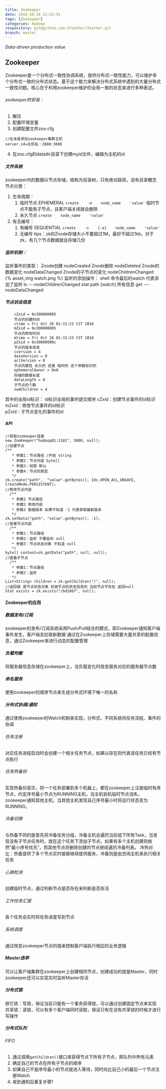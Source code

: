 ```yaml
---
title: Zookeeper
date: 2018-10-26 22:32:51
tags: [Zookeeper]
categories: Hadoop
respository: git@github.com:Gfeather/feather.git
branch: master
---
```


*Data-driven production value*

## Zookeeper
Zookeeper是一个分布式一致性协调系统，提供分布式一致性能力，可以维护多个分布式一致的分布式状态。基于这个能力来解决分布式系统中遇到的大量分布式一致性问题。核心在于利用zookeeper维护的全局一致的状态来进行多种表述。

###### zookeeper的安装：
1. 解压
2. 配置环境变量
3. 创建配置文件zoo.cfg
```
//在末尾添加zookeeper集群主机
server.id=主机名：2888:3888
```
4. 在zoo.cfg的datadir目录下创建myid文件，编辑为主机的id

##### 文件系统
zookeeper内的数据以节点存储，结构为目录树，只有绝对路径，没有目录概念
节点分类：
1. 生命周期：
    1. 临时节点    EPHEMERAL    `create    -e    node_name    'value'`
        临时节点不能有子节点，且客户端关闭就会删除
    2. 永久节点    `create    node_name    'value'`
2. 有无编号：
    1. 有编号    SEQUENTIAL    `create    -s    [-e]    node_name    'value'`
    2. 无编号
tips：zk的Znode存储大小不要超过1M，最好不超过1kb。对于zk，有几个节点数据就会存储几份

##### 监听机制：
监听事件的类型：
    Znode创建 nodeCreated
    Znode删除	nodeDeleted
    Znode的数据变化 nodeDataChanged
    Znode的子节点的变化 nodeChildrenChanged
{% asset_img watch.png %}
监听的添加操作：
    shell 命令最后的watch 代表添加了监听
    ls        ---nodeChildrenChanged
    stat path [watch]    所有信息
    get        ---nodeDataChanged


#####  节点状态信息
```
    cZxid = 0x300000005
    节点的创建时间
    ctime = Fri Oct 26 01:15:23 CST 2018
    mZxid = 0x300000005
    节点的修改时间
    mtime = Fri Oct 26 01:15:23 CST 2018
    pZxid = 0x30000000c
    节点的版本信息
    cversion = 4
    dataVersion = 0
    aclVersion = 0
    节点的属性 永久的 还是 临时的 这个参数标识的
    ephemeralOwner = 0x0
    存储的数据长度
    dataLength = 0
    子节点的个数
    numChildren = 4
```
其中的全局id标识：
id标识全局的事件提交顺序
    cZxid：创建节点事件的id标识
    mZxid：修改节点事件的id标识     
    pZxid：子节点变化的事件的id

##### API
```
//获取zookeeper连接
new ZooKeeper("hadoop01:2181", 5000, null);
//创建节点
/**
   * 参数1：节点路径 /开始 string
   * 参数2：节点内容 byte[]
   * 参数3：权限 默认  
   * 参数4：节点的类型
   */
zk.create("path",  "value".getBytes(), Ids.OPEN_ACL_UNSAFE, CreateMode.PERSISTENT);
//修改节点内容
  /**
   * 参数1 节点路径
   * 参数2 修改内容
   * 参数3 数据版本 如果不知道 -1 代表获取最新版本
   */
zk.setData("path", "value".getBytes(), -1);
//查看节点内容
  /**
   * 参数1：节点路径
   * 参数2：监听 不要监听 null
   * 参数3：节点状态对象 不知道 null
   */
byte[] content=zk.getData("path", null, null);
//查看子节点
  /**
   * 参数1：节点路径
   * 参数2：监听
   */
List<String> children = zk.getChildren("/", null);
//返回值 是节点状态对象 封装节点的状态信息的 当前节点不存在 返回null
Stat exists = zk.exists("/bd1807", null);
```

####    Zookeeper的应用

##### 数据发布/订阅
zookeeper的发布/订阅系统采用Push/Pull结合的模式，即Zookeeper通知客户端事件发生，客户端去拉取新数据
通过在Zookeeper上存储需要大量共享的配置信息，通过Zookeeper来进行动态的配置管理

##### 负载均衡
将服务器信息存储在zookeeper上，当负载变化时改变服务对应的服务器节点数

##### 命名服务
使用zookeeper的顺序节点来生成分布式环境下唯一的名称

##### 分布式协调/通知
通过使用zookeeper的Watch机制来实现，分布式、不同系统间任务流程、事件的协调
###### 任务注册
对应任务进程启动时会创建一个相关任务节点，如果以存在则代表该任务已经有节点执行
###### 任务热备份
实现热备份容灾，将一个任务部署到多个机器上，都在zookeeper上注册临时有序节点，约定序号最小节点为RUNNING主机，当主机宕机临时节点消失，zookeeper通知其他主机，当其他主机发现自己序号最小时将运行状态变为RUNNING。
###### 冷备切换
与热备不同的是首先将冷备任务分组，冷备主机会遍历当前组下所有Task，当发现没有子节点任务时，就在这个任务下添加子节点，如果有多个主机创建则依然“最小序号优先”，而其他节点将删除创建的节点继续遍历冷备列表。
冷热对比：热备提供了多个节点实时接替继续提供服务，冷备则是由空闲主机来执行相关任务
###### 心跳检测
创建临时节点，通过判断节点是否存在来判断是否存活
###### 工作任务汇报
各个任务会实时将任务进度写到节点
###### 系统调度
通过改变zookeeper节点的值来控制客户端执行相应的业务逻辑

##### Master选举
可以让客户端集群在zookeeper上创建相同节点，创建成功的就是Master，同时zookeeper还可以实现实时监听Master存活

##### 分布式锁

排它锁：写锁，保证当前只能有一个事务获得锁，可以通过创建固定节点来实现
共享锁：读锁，可以有多个客户端同时读取，保证只有在没有共享锁的时候才进行写操作

##### 分布式队列
###### FIFO
1. 通过调用`getChildren()`接口来获得节点下所有子节点，即队列中所有元素
2. 确定自己的节点在所有子节点的顺序
3. 如果自己不是序号最小的节点就进入等待，同时向比自己小的最后一个节点注册Watch
4. 收到通知后重复步骤1
